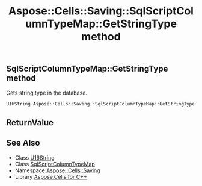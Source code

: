 ﻿---
title: Aspose::Cells::Saving::SqlScriptColumnTypeMap::GetStringType method
linktitle: GetStringType
second_title: Aspose.Cells for C++ API Reference
description: 'Aspose::Cells::Saving::SqlScriptColumnTypeMap::GetStringType method. Gets string type in the database in C++.'
type: docs
weight: 600
url: /cpp/aspose.cells.saving/sqlscriptcolumntypemap/getstringtype/
---
## SqlScriptColumnTypeMap::GetStringType method


Gets string type in the database.

```cpp
U16String Aspose::Cells::Saving::SqlScriptColumnTypeMap::GetStringType()
```


## ReturnValue



## See Also

* Class [U16String](../../../aspose.cells/u16string/)
* Class [SqlScriptColumnTypeMap](../)
* Namespace [Aspose::Cells::Saving](../../)
* Library [Aspose.Cells for C++](../../../)
